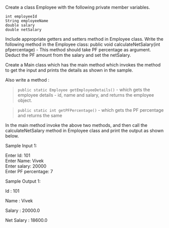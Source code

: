 Create a class Employee with the following private member variables.

    int employeeId
    String employeeName
    double salary
    double netSalary

Include appropriate getters and setters method in Employee class. Write the following method in the Employee class:
public void calculateNetSalary(int pfpercentage)  - This method should take PF percentage as argument. Deduct the PF amount from the salary and set the netSalary.  


Create a Main class which has the main method which invokes the method to get the input and prints the details as shown in the sample. 

Also write a method :

   > ```public static Employee getEmployeeDetails()``` -  which gets the employee details - id, name and salary, and returns the employee object.

   > ```public static int getPFPercentage()``` -  which gets the PF percentage and returns the same

In the main method invoke the above two methods, and then call the calculateNetSalary method in Employee class and print the output as shown below.

Sample Input 1:

Enter Id:
101
<br>Enter Name:
Vivek
<br>Enter salary:
20000
<br>Enter PF percentage:
7

Sample Output 1:

Id : 101

Name : Vivek

Salary : 20000.0

Net Salary : 18600.0
